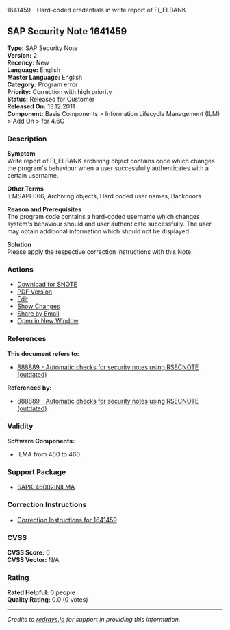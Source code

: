 1641459 - Hard-coded credentials in write report of FI_ELBANK

## SAP Security Note 1641459

**Type:** SAP Security Note  
**Version:** 2  
**Recency:** New  
**Language:** English  
**Master Language:** English  
**Category:** Program error  
**Priority:** Correction with high priority  
**Status:** Released for Customer  
**Released On:** 13.12.2011  
**Component:** Basis Components > Information Lifecycle Management (ILM) > Add On > for 4.6C

### Description

**Symptom**  
Write report of FI_ELBANK archiving object contains code which changes the program's behaviour when a user successfully authenticates with a certain username.

**Other Terms**  
ILMSAPF066, Archiving objects, Hard coded user names, Backdoors

**Reason and Prerequisites**  
The program code contains a hard-coded username which changes system's behaviour should and user authenticate successfully. The user may obtain additional information which should not be displayed.

**Solution**  
Please apply the respective correction instructions with this Note.

### Actions

- [Download for SNOTE](https://notesdownloads.sap.com/note/0040000009746272017)
- [PDF Version](https://userapps.support.sap.com/sap/support/sfm/notes/print/0001641459?language=en-US&token=22ADFD5B979F8E737EB72B50A54776CA)
- [Edit](https://me.sap.com/sap/support/notes/edit/0001641459)
- [Show Changes](https://me.sap.com/mynotes?tab=Search&sortBy=Relevance&filters=themk%25253Aeq~'BC-ILM-ADO-46C*'%25252BreleaseStatus%25253Aeq~'CustomerRelease'%25252BsecurityPatchDay%25253Aeq~'NotRestricted'%25252BfuzzyThreshold%25253Aeq~'0.9'&flag=mynotes)
- [Share by Email](#)
- [Open in New Window](#)

### References

**This document refers to:**  
- [888889 - Automatic checks for security notes using RSECNOTE (outdated)](https://me.sap.com/notes/888889)

**Referenced by:**  
- [888889 - Automatic checks for security notes using RSECNOTE (outdated)](https://me.sap.com/notes/888889)

### Validity

**Software Components:**  
- ILMA from 460 to 460

### Support Package

- [SAPK-46002INILMA](https://me.sap.com/supportpackage/SAPK-46002INILMA)

### Correction Instructions

- [Correction Instructions for 1641459](https://me.sap.com/corrins/0001641459/8352)

### CVSS

**CVSS Score:** 0  
**CVSS Vector:** N/A

### Rating

**Rated Helpful:** 0 people  
**Quality Rating:** 0.0 (0 votes)

---

*Credits to [redrays.io](https://redrays.io) for support in providing this information.*